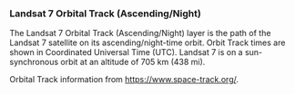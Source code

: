### Landsat 7 Orbital Track (Ascending/Night)
The Landsat 7 Orbital Track (Ascending/Night) layer is the path of the Landsat 7 satellite on its ascending/night-time orbit. Orbit Track times are shown in Coordinated Universal Time (UTC). Landsat 7 is on a sun-synchronous orbit at an altitude of 705 km (438 mi).

Orbital Track information from <https://www.space-track.org/>.
